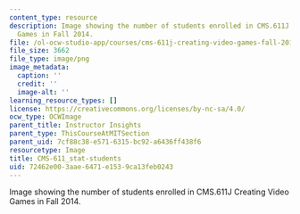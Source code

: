 ```yaml
---
content_type: resource
description: Image showing the number of students enrolled in CMS.611J Creating Video
  Games in Fall 2014.
file: /ol-ocw-studio-app/courses/cms-611j-creating-video-games-fall-2014/72462e003aae6471e1539ca13feb0243_CMS-611_stat-students.png
file_size: 3662
file_type: image/png
image_metadata:
  caption: ''
  credit: ''
  image-alt: ''
learning_resource_types: []
license: https://creativecommons.org/licenses/by-nc-sa/4.0/
ocw_type: OCWImage
parent_title: Instructor Insights
parent_type: ThisCourseAtMITSection
parent_uid: 7cf88c38-e571-6315-bc92-a6436ff438f6
resourcetype: Image
title: CMS-611_stat-students
uid: 72462e00-3aae-6471-e153-9ca13feb0243
---
```

Image showing the number of students enrolled in CMS.611J Creating Video Games in Fall 2014.